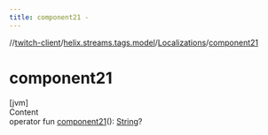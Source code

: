 ```yaml
---
title: component21 -
---
```

//[twitch-client](../../index.md)/[helix.streams.tags.model](../index.md)/[Localizations](index.md)/[component21](component21.md)



# component21  
[jvm]  
Content  
operator fun [component21](component21.md)(): [String](https://kotlinlang.org/api/latest/jvm/stdlib/kotlin/-string/index.html)?  



